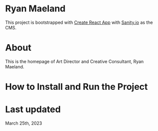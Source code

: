 # Ryan Maeland

This project is bootstrapped with [Create React App](https://github.com/facebook/create-react-app) with [Sanity.io](https://sanity.io) as the CMS.

# About

This is the homepage of Art Director and Creative Consultant, Ryan Maeland.

# How to Install and Run the Project

# Last updated

March 25th, 2023
